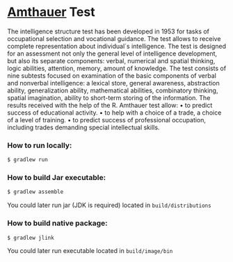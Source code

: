 # [Amthauer][Rudolf Amthauer] Test

The intelligence structure test has been developed in 1953 for tasks of occupational selection and vocational guidance. The test allows to receive complete representation about individual´s intelligence. The test is designed for an assessment not only the general level of intelligence development, but also its separate components: verbal, numerical and spatial thinking, logic abilities, attention, memory, amount of knowledge. The test consists of nine subtests focused on examination of the basic components of verbal and nonverbal intelligence: a lexical store, general awareness, abstraction ability, generalization ability, mathematical abilities, combinatory thinking, spatial imagination, ability to short-term storing of the information.
The results received with the help of the R. Amthauer test allow:
•	to predict success of educational activity.
•	to help with a choice of a trade, a choice of a level of training.
•	to predict success of professional occupation, including trades demanding special intellectual skills.



### How to run locally:

```sh
$ gradlew run
```

### How to build Jar executable:

```sh
$ gradlew assemble
```

You could later run jar (JDK is required) located in `build/distributions`

### How to build native package:

```sh
$ gradlew jlink
```

You could later run executable located in `build/image/bin`

[demo]: https://github.com/MysterionRise/kagan-figures/blob/master/src/main/resources/compare/DemoFullImage.png?raw=true "Demo"
[Rudolf Amthauer]:  https://de.wikipedia.org/wiki/Rudolf_Amthauer

